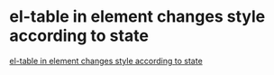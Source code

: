 # el-table in element changes style according to state
[el-table in element changes style according to state](https://aiwithcloud.com/2022/09/14/el_table_in_element_changes_style_according_to_state/)